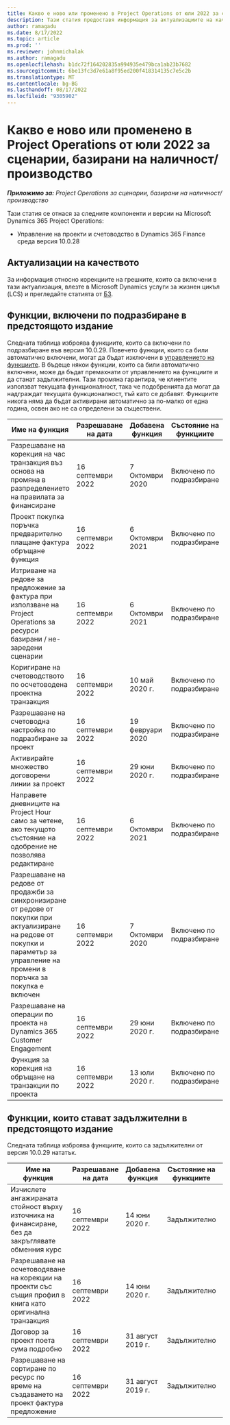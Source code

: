 ```yaml
---
title: Какво е ново или променено в Project Operations от юли 2022 за сценарии, базирани на наличност/производство
description: Тази статия предоставя информация за актуализациите на качеството, които са налични в изданието на Microsoft Dynamics 365 Project Operations от юли 2022 г. за заредени/производствени сценарии.
author: ramagadu
ms.date: 8/17/2022
ms.topic: article
ms.prod: ''
ms.reviewer: johnmichalak
ms.author: ramagadu
ms.openlocfilehash: b1dc72f164202835a994935e479bca1ab23b7682
ms.sourcegitcommit: 6be13fc3d7e61a8f95ed200f418314135c7e5c2b
ms.translationtype: MT
ms.contentlocale: bg-BG
ms.lasthandoff: 08/17/2022
ms.locfileid: "9305902"
---
```

# <a name="whats-new-or-changed-in-project-operations-july-2022-for-stockedproduction-based-scenarios"></a>Какво е ново или променено в Project Operations от юли 2022 за сценарии, базирани на наличност/производство

_**Приложимо за:** Project Operations за сценарии, базирани на наличност/производство_

Тази статия се отнася за следните компоненти и версии на Microsoft Dynamics 365 Project Operations:

- Управление на проекти и счетоводство в Dynamics 365 Finance среда версия 10.0.28

## <a name="quality-updates"></a>Актуализации на качеството

За информация относно корекциите на грешките, които са включени в тази актуализация, влезте в Microsoft Dynamics услуги за жизнен цикъл (LCS) и прегледайте статията от [БЗ](https://fix.lcs.dynamics.com/Issue/Details?bugId=694438).

## <a name="features-turned-on-by-default-in-upcoming-release"></a>Функции, включени по подразбиране в предстоящото издание

Следната таблица изброява функциите, които са включени по подразбиране във версия 10.0.29. Повечето функции, които са били автоматично включени, могат да бъдат изключени в [управлението на функциите](/dynamics365/fin-ops-core/fin-ops/get-started/feature-management/feature-management-overview). В бъдеще някои функции, които са били автоматично включени, може да бъдат премахнати от управлението на функциите и да станат задължителни. Тази промяна гарантира, че клиентите използват текущата функционалност, така че подобренията да могат да надграждат текущата функционалност, тъй като се добавят. Функциите никога няма да бъдат активирани автоматично за по-малко от една година, освен ако не са определени за съществени.

| Име на функция | Разрешаване на дата | Добавена функция | Състояние на функциите | Модул |
| --- | --- | --- |--- |--- |
| Разрешаване на корекция на час транзакция въз основа на промяна в разпределението на правилата за финансиране | 16 септември 2022 | 7 Октомври 2020 | Включено по подразбиране | Управление на проекти и счетоводство |
| Проект покупка поръчка предварително плащане фактура обръщане функция | 16 септември 2022 | 6 Октомври 2021 | Включено по подразбиране | Управление на проекти и счетоводство |
| Изтриване на редове за предложение за фактура при използване на Project Operations за ресурси базирани / не-заредени сценарии | 16 септември 2022 | 6 Октомври 2021 | Включено по подразбиране | Управление на проекти и счетоводство |
| Коригиране на счетоводството по осчетоводена проектна транзакция | 16 септември 2022 | 10 май 2020 г. | Включено по подразбиране | Управление на проекти и счетоводство |
| Разрешаване на счетоводна настройка по подразбиране за проект | 16 септември 2022 | 19 февруари 2020 | Включено по подразбиране | Управление на проекти и счетоводство |
| Активирайте множество договорени линии за проект | 16 септември 2022 | 29 юни 2020 г. | Включено по подразбиране | Управление на проекти и счетоводство |
| Направете дневниците на Project Hour само за четене, ако текущото състояние на одобрение не позволява редактиране | 16 септември 2022 | 6 Октомври 2021 | Включено по подразбиране | Управление на проекти и счетоводство |
| Разрешаване на редове от продажби за синхронизиране от редове от покупки при актуализиране на редове от покупки и параметър за управление на промени в поръчка за покупка е включен | 16 септември 2022 | 7 Октомври 2020 | Включено по подразбиране | Управление на проекти и счетоводство |
| Разрешаване на операции по проекта на Dynamics 365 Customer Engagement | 16 септември 2022 | 29 юни 2020 г. | Включено по подразбиране | Управление на проекти и счетоводство |
| Функция за корекция на обръщане на транзакции по проекта | 16 септември 2022 | 13 юли 2020 г. | Включено по подразбиране | Управление на проекти и счетоводство |

## <a name="features-that-become-mandatory-in-the-upcoming-release"></a>Функции, които стават задължителни в предстоящото издание

Следната таблица изброява функциите, които са задължителни от версия 10.0.29 нататък.

| Име на функция | Разрешаване на дата | Добавена функция | Състояние на функциите | Модул |
| --- | --- | --- | --- | --- |
| Изчислете ангажираната стойност върху източника на финансиране, без да закръглявате обменния курс | 16 септември 2022 | 14 юни 2020 г. | Задължително | Управление на проекти и счетоводство |
| Разрешаване на осчетоводяване на корекции на проекти със същия профил в книга като оригинална транзакция | 16 септември 2022 | 14 юни 2020 г. | Задължително | Управление на проекти и счетоводство |
| Договор за проект поета сума подробно | 16 септември 2022 | 31 август 2019 г. | Задължително | Управление на проекти и счетоводство |
| Разрешаване на сортиране по ресурс по време на създаването на проект фактура предложение | 16 септември 2022 | 31 август 2019 г. | Задължително | Управление на проекти и счетоводство |

